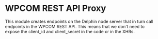 # WPCOM REST API Proxy

This module creates endpoints on the Delphin node server that in turn call endpoints in the WPCOM REST API. This means that we don't need to expose the client_id and client_secret in the code or in the XHRs.
